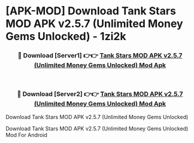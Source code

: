 # [APK-MOD] Download Tank Stars MOD APK v2.5.7 (Unlimited Money Gems Unlocked) - 1zi2k


<div align="center">
<h3>🔴 Download [Server1] 👉👉 <a href="https://apk-comot.site?title=Tank_Stars_MOD_APK_v2.5.7_(Unlimited_Money_Gems_Unlocked)">Tank Stars MOD APK v2.5.7 (Unlimited Money Gems Unlocked) Mod Apk</a></h3><br>
<h3>🔴 Download [Server2] 👉👉 <a href="https://apk-comot.site?title=Tank_Stars_MOD_APK_v2.5.7_(Unlimited_Money_Gems_Unlocked)">Tank Stars MOD APK v2.5.7 (Unlimited Money Gems Unlocked) Mod Apk</a></h3>
</div>



Download Tank Stars MOD APK v2.5.7 (Unlimited Money Gems Unlocked) 

Download Tank Stars MOD APK v2.5.7 (Unlimited Money Gems Unlocked) Mod For Android
